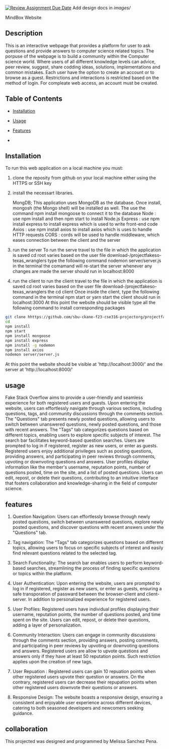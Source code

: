 [![Review Assignment Due Date](https://classroom.github.com/assets/deadline-readme-button-24ddc0f5d75046c5622901739e7c5dd533143b0c8e959d652212380cedb1ea36.svg)](https://classroom.github.com/a/9NDadFFr)
Add design docs in *images/*



MindBox Website

## Description

This is an interactive webpage that provides a platform for user to ask questions and provide answers to computer science related topics.
The porpuse of the webpage is to build a community within the Computer science world. Where users of all different knowledge levels can advice,
peer review, suggest, share codding ideas, solutions, implementations and common mistakes. Each user have the option to create an account or to browse as a guest. Restrictions and interactions is restricted based on the method of login. For compleate web access, an account must be created.

## Table of Contents

- [Installation](#installation)
- [Usage](#usage)
- [Features](#features)

- 

## Installation
To run this web application on a local machine you must:
1. clone the reposity from github on your local machine either using the HTTPS or SSH key
2. install the necessart libraries.

    MongDB; This application uses MongoDB as the database. Once install, mongosh (the Mongo shell)    will be installed as well. The use the command npm install mongoose to connect it to the database
    Node : use npm install and then npm start to install Node.js
    Express : use npm install express to install express which is used to write front-end code
    Axios : use npm install axios to install axios which is uses to handle HTTP requests
    CORS : cords will be used to handle middleware, which eases connection between the client and the server

2. run the server 
    To run the serve travel to the file in which the application is saved
    cd root varies based on the user file download-/projectfakeso-texas_wranglers
    type the following command nodemon server/server.js in the terminal
    the comamand will re-start the server whenever any changes are made
    the server should run in localhost:8000
3. run the client
    to run the client travel to the file in which the application is saved
    cd root varies based on the user file download-/projectfakeso-texas_wranglers
    the cd client
    Once inside the client, type the following command in the terminal npm start or yarn start 
    the client should run in localhost:3000
    At this point the website should be visible 
    type all the following command to install corresponding packages
    
```bash
git clone hhttps://github.com/sbu-ckane-f23-cse316-projectorg/projectfakeso-texas_wranglers.git
cd 
npm install
npm start
npm install mongoose
npm install express
npm install -g nodemon
npm install axios
nodemon server/server.js 

```

At this point the website should be visible at 'http://localhost:3000/' 
and the server at 'http://localhost:8000/'
## usage

Fake Stack Overflow aims to provide a user-friendly and seamless experience for both registered users and guests. Upon entering the website, users can effortlessly navigate through various sections, including questions, tags, and community discussions through the comments section. The "Questions" tab presents newly posted questions, allowing users to switch between unanswered questions, newly posted questions, and those with recent answers. The "Tags" tab categorizes questions based on different topics, enabling users to explore specific subjects of interest. The search bar facilitates keyword-based question searches. Users are prompted to log in if registered, register as new users, or enter as guests. Registered users enjoy additional privileges such as posting questions, providing answers, and participating in peer reviews through comments, upvoting or downvoting questions and answers. User profiles display information like the member's username, reputation points, number of questions posted, time on the site, and a list of posted questions. Users can edit, repost, or delete their questions, contributing to an intuitive interface that fosters collaboration and knowledge-sharing in the field of computer science.



## features
1. Question Navigation: Users can effortlessly browse through newly posted questions, switch between unanswered questions, explore newly posted questions, and discover questions with recent answers under the "Questions" tab.

2. Tag navigation: The "Tags" tab categorizes questions based on different topics, allowing users to focus on specific subjects of interest and easily find relevant questions related to the selected tag.

3. Search Functionality: The search bar enables users to perform keyword-based searches, streamlining the process of finding specific questions or topics within the platform.

4. User Authentication: Upon entering the website, users are prompted to log in if registered, register as new users, or enter as guests, ensuring a safe transporation of passward between the browser-client and client-server. In addition to personalized experience for registered users.

5. User Profiles: Registered users have individual profiles displaying their username, reputation points, the number of questions posted, and time spent on the site. Users can edit, repost, or delete their questions, adding a layer of personalization.

6. Community Interaction: Users can engage in community discussions through the comments section, providing answers, posting comments, and participating in peer reviews by upvoting or downvoting questions and answers. Registered users are allow to upvote questions and answers only if they have at least 50 reputation points. Such restriction applies upon the creation of new tags.

7. User Repuation : Registered users can gain 10 repuation points when other registered users upvote their question or answers. On the contrary, registered users can decrease their repupation points when other registered users downvote their questions or answers.

7. Responsive Design: The website boasts a responsive design, ensuring a consistent and enjoyable user experience across different devices, catering to both seasoned developers and newcomers seeking guidance.

## collaboration

This projected was designed and programmed by Melissa Sanchez Pena.
